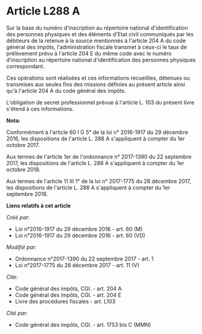 # Article L288 A

Sur la base du numéro d'inscription au répertoire national d'identification des personnes physiques et des éléments d'Etat
civil communiqués par les débiteurs de la retenue à la source mentionnés à l'article 204 A du code général des impôts,
l'administration fiscale transmet à ceux-ci le taux de prélèvement prévu à l'article 204 E du même code avec le numéro
d'inscription au répertoire national d'identification des personnes physiques correspondant.

Ces opérations sont réalisées et ces informations recueillies, détenues ou transmises aux seules fins des missions définies
au présent article ainsi qu'à l'article 204 A du code général des impôts.

L'obligation de secret professionnel prévue à l'article L. 103 du présent livre s'étend à ces informations.

**Nota:**

Conformément à l'article 60 I G 5° de la loi n° 2016-1917 du 29 décembre 2016, les dispositions de l'article L. 288 A
s'appliquent à compter du 1er octobre 2017.

Aux termes de l'article 1er de l'ordonnance n° 2017-1390 du 22 septembre 2017, les dispositions de l'article L. 288 A
s'appliquent à compter du 1er octobre 2018.

Aux termes de l'article 11 III 1° de la loi n° 2017-1775 du 28 décembre 2017, les dispositions de l'article L. 288 A
s'appliquent à compter du 1er septembre 2018.

**Liens relatifs à cet article**

_Créé par_:

  - Loi n°2016-1917 du 29 décembre 2016 - art. 60 (M)
  - Loi n°2016-1917 du 29 décembre 2016 - art. 60 (VD)

_Modifié par_:

  - Ordonnance n°2017-1390 du 22 septembre 2017 - art. 1
  - Loi n°2017-1775 du 28 décembre 2017 - art. 11 (V)

_Cite_:

  - Code général des impôts, CGI. - art. 204 A
  - Code général des impôts, CGI. - art. 204 E
  - Livre des procédures fiscales - art. L103

_Cité par_:

  - Code général des impôts, CGI. - art. 1753 bis C (MMN)
